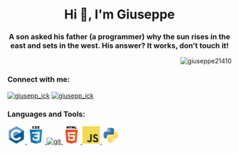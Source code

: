 <h1 align="center">Hi 👋, I'm Giuseppe</h1>
<h3 align="center">A son asked his father (a programmer) why the sun rises in the east and sets in the west. His answer? It works, don’t touch it!</h3>

<p align="end"> <img src="https://komarev.com/ghpvc/?username=giuseppe21410&label=Profile%20views&color=0e75b6&style=flat" alt="giuseppe21410" /> </p>

<h3 align="left">Connect with me:</h3>
<p align="left">
<a href="https://instagram.com/giusepp_ick" target="blank"><img align="center" src="https://raw.githubusercontent.com/rahuldkjain/github-profile-readme-generator/master/src/images/icons/Social/instagram.svg" alt="giusepp_ick" height="30" width="40" /></a>
<a href="https://www.freecodecamp.org/espanol/Giuseppe_21" target="blank"><img align="center" src="https://encrypted-tbn0.gstatic.com/images?q=tbn:ANd9GcQ6PbgK3sRLBl1zVWjvPO2E7d3-pXL1P8zbHg&s" alt="giusepp_ick" height="30" width="40" /></a>
</p>

<h3 align="left">Languages and Tools:</h3>
<p align="left"> <a href="https://www.cprogramming.com/" target="_blank" rel="noreferrer"> <img src="https://raw.githubusercontent.com/devicons/devicon/master/icons/c/c-original.svg" alt="c" width="40" height="40"/> </a> <a href="https://www.w3schools.com/css/" target="_blank" rel="noreferrer"> <img src="https://raw.githubusercontent.com/devicons/devicon/master/icons/css3/css3-original-wordmark.svg" alt="css3" width="40" height="40"/> </a> <a href="https://git-scm.com/" target="_blank" rel="noreferrer"> <img src="https://www.vectorlogo.zone/logos/git-scm/git-scm-icon.svg" alt="git" width="40" height="40"/> </a> <a href="https://www.w3.org/html/" target="_blank" rel="noreferrer"> <img src="https://raw.githubusercontent.com/devicons/devicon/master/icons/html5/html5-original-wordmark.svg" alt="html5" width="40" height="40"/> </a> <a href="https://developer.mozilla.org/en-US/docs/Web/JavaScript" target="_blank" rel="noreferrer"> <img src="https://raw.githubusercontent.com/devicons/devicon/master/icons/javascript/javascript-original.svg" alt="javascript" width="40" height="40"/> </a> <a href="https://www.python.org" target="_blank" rel="noreferrer"> <img src="https://raw.githubusercontent.com/devicons/devicon/master/icons/python/python-original.svg" alt="python" width="40" height="40"/> </a> </p>

